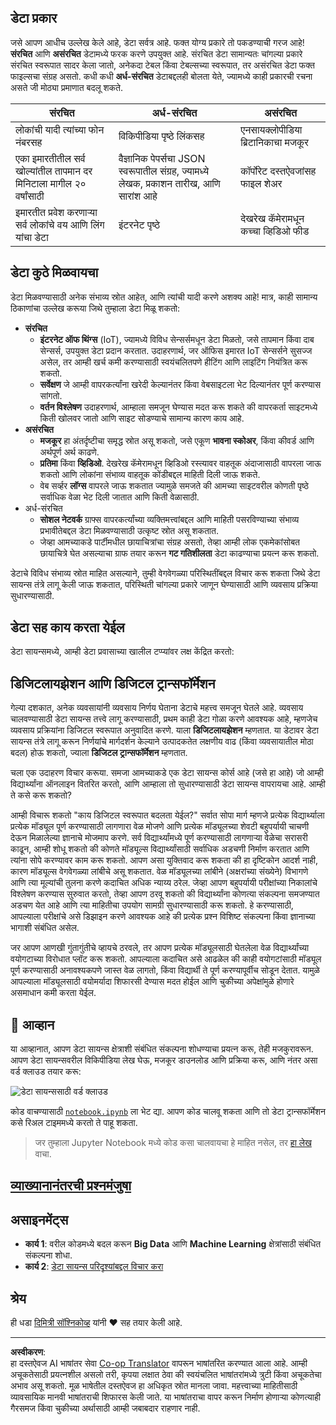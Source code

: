 <!--
CO_OP_TRANSLATOR_METADATA:
{
  "original_hash": "a0516588d172f82f35f7a0d4a001e5d0",
  "translation_date": "2025-09-06T07:36:48+00:00",
  "source_file": "1-Introduction/01-defining-data-science/README.md",
  "language_code": "mr"
}
-->
## डेटा प्रकार

जसे आपण आधीच उल्लेख केले आहे, डेटा सर्वत्र आहे. फक्त योग्य प्रकारे तो पकडण्याची गरज आहे! **संरचित** आणि **असंरचित** डेटामध्ये फरक करणे उपयुक्त आहे. संरचित डेटा सामान्यतः चांगल्या प्रकारे संरचित स्वरूपात सादर केला जातो, अनेकदा टेबल किंवा टेबल्सच्या स्वरूपात, तर असंरचित डेटा फक्त फाइल्सचा संग्रह असतो. कधी कधी **अर्ध-संरचित** डेटाबद्दलही बोलता येते, ज्यामध्ये काही प्रकारची रचना असते जी मोठ्या प्रमाणात बदलू शकते.

| संरचित                                                                   | अर्ध-संरचित                                                                                  | असंरचित                            |
| ------------------------------------------------------------------------ | -------------------------------------------------------------------------------------------- | ----------------------------------- |
| लोकांची यादी त्यांच्या फोन नंबरसह                                      | विकिपीडिया पृष्ठे लिंकसह                                                                     | एनसायक्लोपीडिया ब्रिटानिकाचा मजकूर |
| एका इमारतीतील सर्व खोल्यांतील तापमान दर मिनिटाला मागील २० वर्षांसाठी   | वैज्ञानिक पेपर्सचा JSON स्वरूपातील संग्रह, ज्यामध्ये लेखक, प्रकाशन तारीख, आणि सारांश आहे     | कॉर्पोरेट दस्तऐवजांसह फाइल शेअर    |
| इमारतीत प्रवेश करणाऱ्या सर्व लोकांचे वय आणि लिंग यांचा डेटा            | इंटरनेट पृष्ठे                                                                                 | देखरेख कॅमेरामधून कच्चा व्हिडिओ फीड |

## डेटा कुठे मिळवायचा

डेटा मिळवण्यासाठी अनेक संभाव्य स्रोत आहेत, आणि त्यांची यादी करणे अशक्य आहे! मात्र, काही सामान्य ठिकाणांचा उल्लेख करूया जिथे तुम्हाला डेटा मिळू शकतो:

* **संरचित**
  - **इंटरनेट ऑफ थिंग्स** (IoT), ज्यामध्ये विविध सेन्सर्समधून डेटा मिळतो, जसे तापमान किंवा दाब सेन्सर्स, उपयुक्त डेटा प्रदान करतात. उदाहरणार्थ, जर ऑफिस इमारत IoT सेन्सर्सने सुसज्ज असेल, तर आम्ही खर्च कमी करण्यासाठी स्वयंचलितपणे हीटिंग आणि लाइटिंग नियंत्रित करू शकतो.
  - **सर्वेक्षण** जे आम्ही वापरकर्त्यांना खरेदी केल्यानंतर किंवा वेबसाइटला भेट दिल्यानंतर पूर्ण करण्यास सांगतो.
  - **वर्तन विश्लेषण** उदाहरणार्थ, आम्हाला समजून घेण्यास मदत करू शकते की वापरकर्ता साइटमध्ये किती खोलवर जातो आणि साइट सोडण्याचे सामान्य कारण काय आहे.
* **असंरचित**
  - **मजकूर** हा अंतर्दृष्टीचा समृद्ध स्रोत असू शकतो, जसे एकूण **भावना स्कोअर**, किंवा कीवर्ड आणि अर्थपूर्ण अर्थ काढणे.
  - **प्रतिमा** किंवा **व्हिडिओ**. देखरेख कॅमेरामधून व्हिडिओ रस्त्यावर वाहतूक अंदाजासाठी वापरला जाऊ शकतो आणि लोकांना संभाव्य वाहतूक कोंडीबद्दल माहिती दिली जाऊ शकते.
  - वेब सर्व्हर **लॉग्स** वापरले जाऊ शकतात ज्यामुळे समजते की आमच्या साइटवरील कोणती पृष्ठे सर्वाधिक वेळा भेट दिली जातात आणि किती वेळासाठी.
* अर्ध-संरचित
  - **सोशल नेटवर्क** ग्राफ्स वापरकर्त्यांच्या व्यक्तिमत्त्वांबद्दल आणि माहिती पसरविण्याच्या संभाव्य प्रभावीतेबद्दल डेटा मिळवण्यासाठी उत्कृष्ट स्रोत असू शकतात.
  - जेव्हा आमच्याकडे पार्टीमधील छायाचित्रांचा संग्रह असतो, तेव्हा आम्ही लोक एकमेकांसोबत छायाचित्रे घेत असल्याचा ग्राफ तयार करून **गट गतिशीलता** डेटा काढण्याचा प्रयत्न करू शकतो.

डेटाचे विविध संभाव्य स्रोत माहित असल्याने, तुम्ही वेगवेगळ्या परिस्थितींबद्दल विचार करू शकता जिथे डेटा सायन्स तंत्रे लागू केली जाऊ शकतात, परिस्थिती चांगल्या प्रकारे जाणून घेण्यासाठी आणि व्यवसाय प्रक्रिया सुधारण्यासाठी.

## डेटा सह काय करता येईल

डेटा सायन्समध्ये, आम्ही डेटा प्रवासाच्या खालील टप्प्यांवर लक्ष केंद्रित करतो:

## डिजिटलायझेशन आणि डिजिटल ट्रान्सफॉर्मेशन

गेल्या दशकात, अनेक व्यवसायांनी व्यवसाय निर्णय घेताना डेटाचे महत्त्व समजून घेतले आहे. व्यवसाय चालवण्यासाठी डेटा सायन्स तत्त्वे लागू करण्यासाठी, प्रथम काही डेटा गोळा करणे आवश्यक आहे, म्हणजेच व्यवसाय प्रक्रियांना डिजिटल स्वरूपात अनुवादित करणे. याला **डिजिटलायझेशन** म्हणतात. या डेटावर डेटा सायन्स तंत्रे लागू करून निर्णयांचे मार्गदर्शन केल्याने उत्पादकतेत लक्षणीय वाढ (किंवा व्यवसायातील मोठा बदल) होऊ शकतो, ज्याला **डिजिटल ट्रान्सफॉर्मेशन** म्हणतात.

चला एक उदाहरण विचार करूया. समजा आमच्याकडे एक डेटा सायन्स कोर्स आहे (जसे हा आहे) जो आम्ही विद्यार्थ्यांना ऑनलाइन वितरित करतो, आणि आम्हाला तो सुधारण्यासाठी डेटा सायन्स वापरायचा आहे. आम्ही ते कसे करू शकतो?

आम्ही विचारू शकतो "काय डिजिटल स्वरूपात बदलता येईल?" सर्वात सोपा मार्ग म्हणजे प्रत्येक विद्यार्थ्याला प्रत्येक मॉड्यूल पूर्ण करण्यासाठी लागणारा वेळ मोजणे आणि प्रत्येक मॉड्यूलच्या शेवटी बहुपर्यायी चाचणी देऊन मिळालेल्या ज्ञानाचे मोजमाप करणे. सर्व विद्यार्थ्यांमध्ये पूर्ण करण्यासाठी लागणाऱ्या वेळेचा सरासरी काढून, आम्ही शोधू शकतो की कोणते मॉड्यूल्स विद्यार्थ्यांसाठी सर्वाधिक अडचणी निर्माण करतात आणि त्यांना सोपे करण्यावर काम करू शकतो.
आपण असा युक्तिवाद करू शकता की हा दृष्टिकोन आदर्श नाही, कारण मॉड्यूल्स वेगवेगळ्या लांबीचे असू शकतात. वेळ मॉड्यूलच्या लांबीने (अक्षरांच्या संख्येने) विभागणे आणि त्या मूल्यांची तुलना करणे कदाचित अधिक न्याय्य ठरेल.
जेव्हा आपण बहुपर्यायी परीक्षांच्या निकालांचे विश्लेषण करण्यास सुरुवात करतो, तेव्हा आपण ठरवू शकतो की विद्यार्थ्यांना कोणत्या संकल्पना समजण्यात अडचण येत आहे आणि त्या माहितीचा उपयोग सामग्री सुधारण्यासाठी करू शकतो. हे करण्यासाठी, आपल्याला परीक्षांचे असे डिझाइन करणे आवश्यक आहे की प्रत्येक प्रश्न विशिष्ट संकल्पना किंवा ज्ञानाच्या भागाशी संबंधित असेल.

जर आपण आणखी गुंतागुंतीचे व्हायचे ठरवले, तर आपण प्रत्येक मॉड्यूलसाठी घेतलेला वेळ विद्यार्थ्यांच्या वयोगटाच्या विरोधात प्लॉट करू शकतो. आपल्याला कदाचित असे आढळेल की काही वयोगटांसाठी मॉड्यूल पूर्ण करण्यासाठी अनावश्यकपणे जास्त वेळ लागतो, किंवा विद्यार्थी ते पूर्ण करण्यापूर्वीच सोडून देतात. यामुळे आपल्याला मॉड्यूलसाठी वयोमर्यादा शिफारसी देण्यास मदत होईल आणि चुकीच्या अपेक्षांमुळे होणारे असमाधान कमी करता येईल.

## 🚀 आव्हान

या आव्हानात, आपण डेटा सायन्स क्षेत्राशी संबंधित संकल्पना शोधण्याचा प्रयत्न करू, तेही मजकुरावरून. आपण डेटा सायन्सवरील विकिपीडिया लेख घेऊ, मजकूर डाउनलोड आणि प्रक्रिया करू, आणि नंतर असा वर्ड क्लाउड तयार करू:

![डेटा सायन्ससाठी वर्ड क्लाउड](../../../../1-Introduction/01-defining-data-science/images/ds_wordcloud.png)

कोड वाचण्यासाठी [`notebook.ipynb`](../../../../../../../../../1-Introduction/01-defining-data-science/notebook.ipynb ':ignore') ला भेट द्या. आपण कोड चालवू शकता आणि तो डेटा ट्रान्सफॉर्मेशन कसे रिअल टाइममध्ये करतो ते पाहू शकता.

> जर तुम्हाला Jupyter Notebook मध्ये कोड कसा चालवायचा हे माहित नसेल, तर [हा लेख](https://soshnikov.com/education/how-to-execute-notebooks-from-github/) वाचा.

## [व्याख्यानानंतरची प्रश्नमंजुषा](https://ff-quizzes.netlify.app/en/ds/quiz/1)

## असाइनमेंट्स

* **कार्य 1**: वरील कोडमध्ये बदल करून **Big Data** आणि **Machine Learning** क्षेत्रांसाठी संबंधित संकल्पना शोधा.
* **कार्य 2**: [डेटा सायन्स परिदृश्यांबद्दल विचार करा](assignment.md)

## श्रेय

ही धडा [दिमित्री सॉश्निकोव्ह](http://soshnikov.com) यांनी ♥️ सह तयार केली आहे.

---

**अस्वीकरण**:  
हा दस्तऐवज AI भाषांतर सेवा [Co-op Translator](https://github.com/Azure/co-op-translator) वापरून भाषांतरित करण्यात आला आहे. आम्ही अचूकतेसाठी प्रयत्नशील असलो तरी, कृपया लक्षात ठेवा की स्वयंचलित भाषांतरांमध्ये त्रुटी किंवा अचूकतेचा अभाव असू शकतो. मूळ भाषेतील दस्तऐवज हा अधिकृत स्रोत मानला जावा. महत्त्वाच्या माहितीसाठी व्यावसायिक मानवी भाषांतराची शिफारस केली जाते. या भाषांतराचा वापर करून निर्माण होणाऱ्या कोणत्याही गैरसमज किंवा चुकीच्या अर्थासाठी आम्ही जबाबदार राहणार नाही.